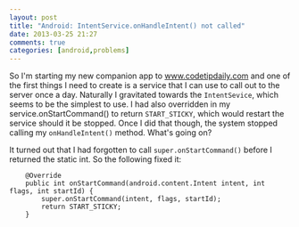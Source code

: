 ```yaml
---
layout: post
title: "Android: IntentService.onHandleIntent() not called"
date: 2013-03-25 21:27
comments: true
categories: [android,problems]
---
```

So I'm starting my new companion app to www.codetipdaily.com and one of the first things I need to create is a service that I can use to call out to the server once a day. Naturally I gravitated towards the ```IntentSevice```, which seems to be the simplest to use. I had also overridden in my service.onStartCommand() to return ```START_STICKY```, which would restart the service should it be stopped. Once I did that though, the system stopped calling my ```onHandleIntent()``` method. What's going on?

It turned out that I had forgotten to call ```super.onStartCommand()``` before I returned the static int. So the following fixed it:

```
	@Override
	public int onStartCommand(android.content.Intent intent, int flags, int startId) {
		super.onStartCommand(intent, flags, startId);
		return START_STICKY;
	}
```
